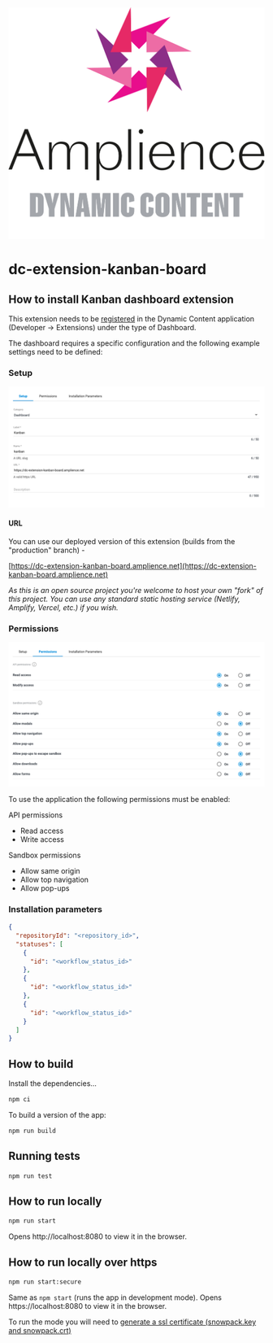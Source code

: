 [![Amplience Dynamic Content](media/header.png)](https://amplience.com/dynamic-content)

# dc-extension-kanban-board

## How to install Kanban dashboard extension

This extension needs to be [registered](https://amplience.com/docs/development/registeringextensions.html) in the Dynamic Content application (Developer -> Extensions) under the type of Dashboard.

The dashboard requires a specific configuration and the following example settings need to be defined:

### Setup

![Setup](media/setup.png)

#### URL

You can use our deployed version of this extension (builds from the "production" branch) -

[https://dc-extension-kanban-board.amplience.net](https://dc-extension-kanban-board.amplience.net)

_As this is an open source project you're welcome to host your own "fork" of this project. You can use any standard static hosting service (Netlify, Amplify, Vercel, etc.) if you wish._

### Permissions

![Permissions](media/permissions.png)

To use the application the following permissions must be enabled:

API permissions

- Read access
- Write access

Sandbox permissions

- Allow same origin
- Allow top navigation
- Allow pop-ups

### Installation parameters

```json
{
  "repositoryId": "<repository_id>",
  "statuses": [
    {
      "id": "<workflow_status_id>"
    },
    {
      "id": "<workflow_status_id>"
    },
    {
      "id": "<workflow_status_id>"
    }
  ]
}
```

## How to build

Install the dependencies...

```bash
npm ci
```

To build a version of the app:

```bash
npm run build
```

## Running tests

```bash
npm run test
```

## How to run locally

```bash
npm run start
```

Opens http://localhost:8080 to view it in the browser.

## How to run locally over https

```bash
npm run start:secure
```

Same as `npm start` (runs the app in development mode).
Opens https://localhost:8080 to view it in the browser.

To run the mode you will need to [generate a ssl certificate (snowpack.key and snowpack.crt)](https://www.snowpack.dev/#https%2Fhttp2)
